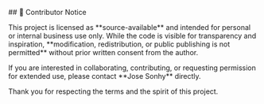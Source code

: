 \## 🙏 Contributor Notice



This project is licensed as \*\*source-available\*\* and intended for personal or internal business use only. While the code is visible for transparency and inspiration, \*\*modification, redistribution, or public publishing is not permitted\*\* without prior written consent from the author.



If you are interested in collaborating, contributing, or requesting permission for extended use, please contact \*\*Jose Sonhy\*\* directly.



Thank you for respecting the terms and the spirit of this project.

